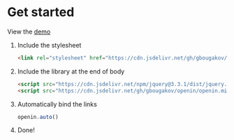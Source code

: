 # Get started
View the [demo](https://oss.bygeorgenet.me/openin/demo.html)
1. Include the stylesheet
	```html
	<link rel="stylesheet" href="https://cdn.jsdelivr.net/gh/gbougakov/openin/openin.min.css"/>
	```
2. Include the library at the end of body
	```html
	<script src="https://cdn.jsdelivr.net/npm/jquery@3.3.1/dist/jquery.min.js"></script>
	<script src="https://cdn.jsdelivr.net/gh/gbougakov/openin/openin.min.js"></script>
	```
3. Automatically bind the links
	```js
	openin.auto()
	```
4. Done!